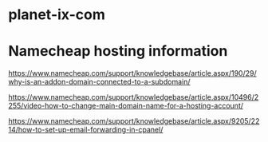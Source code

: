 # planet-ix-com


# Namecheap hosting information

https://www.namecheap.com/support/knowledgebase/article.aspx/190/29/why-is-an-addon-domain-connected-to-a-subdomain/

https://www.namecheap.com/support/knowledgebase/article.aspx/10496/2255/video-how-to-change-main-domain-name-for-a-hosting-account/

https://www.namecheap.com/support/knowledgebase/article.aspx/9205/2214/how-to-set-up-email-forwarding-in-cpanel/
